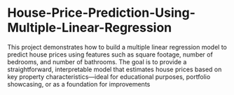 # House-Price-Prediction-Using-Multiple-Linear-Regression
This project demonstrates how to build a multiple linear regression model to predict house prices using features such as square footage, number of bedrooms, and number of bathrooms. The goal is to provide a straightforward, interpretable model that estimates house prices based on key property characteristics—ideal for educational purposes, portfolio showcasing, or as a foundation for improvements

